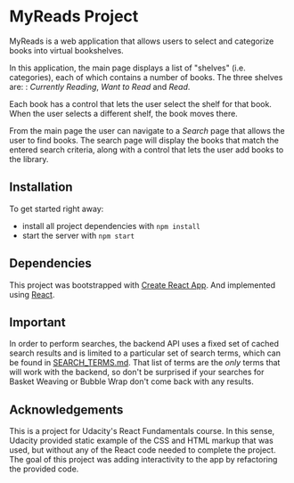 # MyReads Project

MyReads is a web application that allows users to select and categorize books into virtual bookshelves.

In this application, the main page displays a list of "shelves" (i.e. categories), each of which contains a number of books. The three shelves are: : _Currently Reading_, _Want to Read_ and _Read_.

Each book has a control that lets the user select the shelf for that book. When the user selects a different shelf, the book moves there.

From the main page the user can navigate to a _Search_ page that allows the user to find books.
The search page will display the books that match the entered search criteria, along with a control that lets the user add books to the library.

## Installation

To get started right away:

- install all project dependencies with `npm install`
- start the server with `npm start`

## Dependencies

This project was bootstrapped with [Create React App](https://github.com/facebookincubator/create-react-app).
And implemented using [React](https://reactjs.org/).

## Important

In order to perform searches, the backend API uses a fixed set of cached search results and is limited to a particular set of search terms, which can be found in [SEARCH_TERMS.md](SEARCH_TERMS.md). That list of terms are the _only_ terms that will work with the backend, so don't be surprised if your searches for Basket Weaving or Bubble Wrap don't come back with any results.

## Acknowledgements

This is a project for Udacity's React Fundamentals course. In this sense, Udacity provided static example of the CSS and HTML markup that was used, but without any of the React code needed to complete the project. The goal of this project was adding interactivity to the app by refactoring the provided code.
